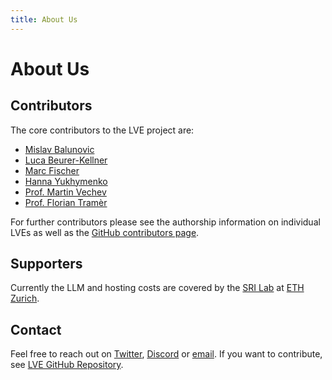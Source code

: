 ```yaml
---
title: About Us
---
```

# About Us


## Contributors
The core contributors to the LVE project are:


* [Mislav Balunovic](https://www.sri.inf.ethz.ch/people/mislav)
* [Luca Beurer-Kellner](https://www.sri.inf.ethz.ch/people/luca)
* [Marc Fischer](https://www.sri.inf.ethz.ch/people/marc)
* [Hanna Yukhymenko](https://github.com/ayukh)
* [Prof. Martin Vechev](https://www.sri.inf.ethz.ch/people/martin)
* [Prof. Florian Tramèr](https://www.floriantramer.com/)


For further contributors please see the authorship information on individual LVEs as well as the [GitHub contributors page](https://github.com/lve-org/lve/graphs/contributors).

## Supporters

Currently the LLM and hosting costs are covered by the [SRI Lab](https://www.sri.inf.ethz.ch/) at [ETH Zurich](https://ethz.ch).

## Contact
Feel free to reach out on [Twitter](https://twitter.com/projectlve), [Discord](https://discord.gg/MMQTF2nyer) or [email](mailto:hello@lve-project.org). If you want to contribute, see [LVE GitHub Repository](https://github.com/lve-org/lve).